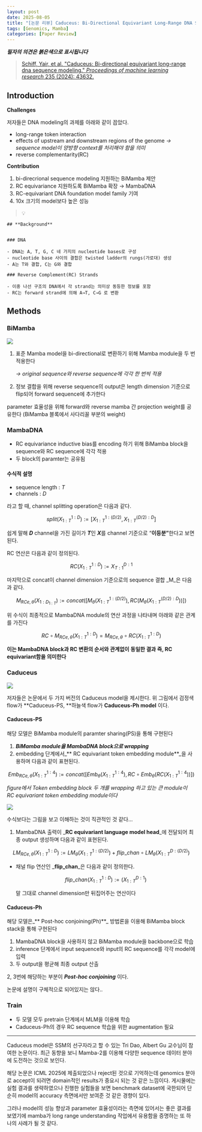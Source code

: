 ```yaml
---
layout: post
date: 2025-08-05
title: "[논문 리뷰] Caduceus: Bi-Directional Equivariant Long-Range DNA Sequence Modeling"
tags: [Genomics, Mamba]
categories: [Paper Review]
---
```


<span class="notion-red">_**필자의 의견은 붉은색으로 표시됩니다**_</span>


> [Schiff, Yair, et al. "Caduceus: Bi-directional equivariant long-range dna sequence modeling." ](https://pmc.ncbi.nlm.nih.gov/articles/PMC12189541/)[_Proceedings of machine learning research_](https://pmc.ncbi.nlm.nih.gov/articles/PMC12189541/)[ 235 (2024): 43632.](https://pmc.ncbi.nlm.nih.gov/articles/PMC12189541/)



## Introduction


**Challenges**


저자들은 DNA modeling의 과제를 아래와 같이 꼽았다.

- long-range token interaction
- effects of upstream and downstream regions of the genome 
_→ sequence model이 양방향 context를 처리해야 함을 의미_
- reverse complementarity(RC)

**Contribution**

1. bi-direcrional sequence modeling 지원하는 BiMamba 제안
1. RC equivariance 지원하도록 BiMamba 확장 → MambaDNA
1. RC-equivariant DNA foundation model family 기여
1. 10x 크기의 model보다 높은 성능

> 💡 


	## **Background**


	### DNA

	- DNA는 A, T, G, C 네 가지의 nucleotide bases로 구성
	- nucleotide base 사이의 결합은 twisted ladder의 rungs(가로대) 생성
	- A는 T와 결합, C는 G와 결합

	### Reverse Complement(RC) Strands

	- 이중 나선 구조의 DNA에서 각 strand는 의미상 동등한 정보를 포함
	- RC는 forward strand에 의해 A→T, C→G 로 변환


## Methods



### BiMamba


![](https://prod-files-secure.s3.us-west-2.amazonaws.com/542b861c-36a8-4051-84e5-8804b6728dba/2c247d59-7815-4980-99f0-8f0d21f445a7/image.png?X-Amz-Algorithm=AWS4-HMAC-SHA256&X-Amz-Content-Sha256=UNSIGNED-PAYLOAD&X-Amz-Credential=ASIAZI2LB4666EHAXUIA%2F20250820%2Fus-west-2%2Fs3%2Faws4_request&X-Amz-Date=20250820T080101Z&X-Amz-Expires=3600&X-Amz-Security-Token=IQoJb3JpZ2luX2VjEIf%2F%2F%2F%2F%2F%2F%2F%2F%2F%2FwEaCXVzLXdlc3QtMiJGMEQCIHkh9K4PkTY1FfaIXfW0as47I%2FzH0m4be9SvQAwNIEMCAiBUUndO8kOuPuMbByvYOKPvor%2FH8oB%2Bf4Qr5aagrPCj1iqIBAjQ%2F%2F%2F%2F%2F%2F%2F%2F%2F%2F8BEAAaDDYzNzQyMzE4MzgwNSIMIoeaH8VL4xiU5h2HKtwDfk9O8d2NucD13mGsUCkwT1OaxnVZFfp7bmSj4zWqzS62iB7OYU7tlF1I0sznecEAJ3MNjjxXNY%2FVPmj8c8fwHY4DTaGqzmb9rrErIqg9CGs3LYBUELA4t5zpo5Kqiv2%2BJBP%2FtCb20cjlDiJ%2Fok76OCRE1nVxDWB%2BfW3f8hxTfjjmZUeE3crHL1luMP428WB0RiIRfK6r8xhXzrwI6wO%2B9s9c%2FzdR0cfhM7%2B4VoSHOvtGdcgk6EHpo0gTfXR0HH%2Bs1lLQC9QrxrBGdLSDm9Kmtoht7vAKqI1ZENYrRJO5pkod4gv7k0SE8m41vyB%2FudDkycAudzivr4Ddst6vTFwLthMZgN59YWz4jJPLcwhc%2Box1Sg4T8PKXB3aATdGz5rVHTYNXDe3M84mzsdidkDijaxItJG19oxJalWY4mmrs5D%2FhEZWqErGuaaX2IYLIYDj%2BvchJiwWziN8ZYfqOeTW8eEiUlwXppH7xEZuwnUjRPqtbwkvbv139e2gxnmezidYbBYrpjzaTGZXZtl3IuSHbqJD3D4dTtmsOatDtZVGBkSvuf3xiEGwFnIOP9nBL1cabGZMa0xCFXDFICy1vTdQvd5o%2BAmtWuXtfcgk7Dpi5gRRmKmHX9pEe0tUPQdIwvdWVxQY6pgGC2tPnR%2FdA7Ykmhs0gIpKrVS9UWz9w2y%2F7k2l8kRp452JIYe1HO28v39lcwtXxPG2AaPiVcwhA39drjiIyAaKQC3i5AREIzV3yYhYfGv3gZDtnsLCUXpgUBhBbGKd8G8596o9Eu90D8Q2NdCp16ux3Z6weobnFaPpvRKvs%2BybzevALCH6hqcrSwNlLU62gWhoItgRRrA1HU02R5ZtnYt3oVJdKwRD%2F&X-Amz-Signature=ceadd7ff22fe24690fe6b18f9f40fbd671cc92955959d755923abc9131f5503e&X-Amz-SignedHeaders=host&x-amz-checksum-mode=ENABLED&x-id=GetObject)

1. 표준 Mamba model을 bi-directional로 변환하기 위해 Mamba module을 두 번 적용한다

	_→ original sequence와 reverse sequence에 각각 한 번씩 적용_

1. 정보 결합을 위해 reverse sequence의 output은 length dimension 기준으로 flip되어 forward sequence에 추가한다

parameter 효율성을 위해 forward와 reverse mamba 간 projection weight를 공유한다 (BiMamba 블록에서 사다리꼴 부분의 weight)



### MambaDNA

- RC equivariance inductive bias를 encoding 하기 위해 BiMamba block을 sequence와 RC sequence에 각각 적용
- 두 block의 paramter는 공유됨


#### 수식적 설명

- sequence length : _T_
- channels : _D_

라고 할 때,  channel splitting operation은 다음과 같다.


$$
split(X^{1:D}_{1:T}):=[X^{1:(D/2)}_{1:T},X^{(D/2):D}_{1:T}]
$$


<span class="notion-red">쉽게 말해 </span><span class="notion-red">_**D**_</span><span class="notion-red"> channel을 가진 길이가 </span><span class="notion-red">_**T**_</span><span class="notion-red">인 </span><span class="notion-red">_**X**_</span><span class="notion-red">를 channel 기준으로 “</span><span class="notion-red">**이등분”**</span><span class="notion-red">한다고 보면 된다.</span>


RC 연산은 다음과 같이 정의된다.


$$
RC(X^{1:D}_{1:T}):=X^{D:1}_{T:1}
$$


마지막으로 concat이 channel dimension 기준으로의 sequence 결합 _M_은 다음과 같다.


$$
M_{RCe,\theta}(X_{1:D_{1:T}}):=concat([M_{\theta}(X^{1:(D/2)}_{1:T}),RC(M_{\theta}(X^{(D/2):D}_{1:T}))])
$$


위 수식이 최종적으로 MambaDNA module의 연산 과정을 나타내며 아래와 같은 관계를 가진다


$$
RC\circ M_{RCe,\theta}(X^{1:D}_{1:T}) = M_{RCe,\theta} \circ RC(X^{1:D}_{1:T})
$$


**이는 MambaDNA block과 RC 변환의 순서와 관계없이 동일한 결과 즉, RC equivariant함을 의미한다**



### Caduceus


![](https://prod-files-secure.s3.us-west-2.amazonaws.com/542b861c-36a8-4051-84e5-8804b6728dba/f94a60d7-8145-473b-aef9-7c68d3ec604a/image.png?X-Amz-Algorithm=AWS4-HMAC-SHA256&X-Amz-Content-Sha256=UNSIGNED-PAYLOAD&X-Amz-Credential=ASIAZI2LB4666EHAXUIA%2F20250820%2Fus-west-2%2Fs3%2Faws4_request&X-Amz-Date=20250820T080101Z&X-Amz-Expires=3600&X-Amz-Security-Token=IQoJb3JpZ2luX2VjEIf%2F%2F%2F%2F%2F%2F%2F%2F%2F%2FwEaCXVzLXdlc3QtMiJGMEQCIHkh9K4PkTY1FfaIXfW0as47I%2FzH0m4be9SvQAwNIEMCAiBUUndO8kOuPuMbByvYOKPvor%2FH8oB%2Bf4Qr5aagrPCj1iqIBAjQ%2F%2F%2F%2F%2F%2F%2F%2F%2F%2F8BEAAaDDYzNzQyMzE4MzgwNSIMIoeaH8VL4xiU5h2HKtwDfk9O8d2NucD13mGsUCkwT1OaxnVZFfp7bmSj4zWqzS62iB7OYU7tlF1I0sznecEAJ3MNjjxXNY%2FVPmj8c8fwHY4DTaGqzmb9rrErIqg9CGs3LYBUELA4t5zpo5Kqiv2%2BJBP%2FtCb20cjlDiJ%2Fok76OCRE1nVxDWB%2BfW3f8hxTfjjmZUeE3crHL1luMP428WB0RiIRfK6r8xhXzrwI6wO%2B9s9c%2FzdR0cfhM7%2B4VoSHOvtGdcgk6EHpo0gTfXR0HH%2Bs1lLQC9QrxrBGdLSDm9Kmtoht7vAKqI1ZENYrRJO5pkod4gv7k0SE8m41vyB%2FudDkycAudzivr4Ddst6vTFwLthMZgN59YWz4jJPLcwhc%2Box1Sg4T8PKXB3aATdGz5rVHTYNXDe3M84mzsdidkDijaxItJG19oxJalWY4mmrs5D%2FhEZWqErGuaaX2IYLIYDj%2BvchJiwWziN8ZYfqOeTW8eEiUlwXppH7xEZuwnUjRPqtbwkvbv139e2gxnmezidYbBYrpjzaTGZXZtl3IuSHbqJD3D4dTtmsOatDtZVGBkSvuf3xiEGwFnIOP9nBL1cabGZMa0xCFXDFICy1vTdQvd5o%2BAmtWuXtfcgk7Dpi5gRRmKmHX9pEe0tUPQdIwvdWVxQY6pgGC2tPnR%2FdA7Ykmhs0gIpKrVS9UWz9w2y%2F7k2l8kRp452JIYe1HO28v39lcwtXxPG2AaPiVcwhA39drjiIyAaKQC3i5AREIzV3yYhYfGv3gZDtnsLCUXpgUBhBbGKd8G8596o9Eu90D8Q2NdCp16ux3Z6weobnFaPpvRKvs%2BybzevALCH6hqcrSwNlLU62gWhoItgRRrA1HU02R5ZtnYt3oVJdKwRD%2F&X-Amz-Signature=3fb62e845ad9079fb2e4c338bf3eb80c4b3ba929e848828cac97e71a0dcacaab&X-Amz-SignedHeaders=host&x-amz-checksum-mode=ENABLED&x-id=GetObject)


저자들은 논문에서 두 가지 버전의 Caduceus model을 제시한다. 위 그림에서 검정색 flow가 **Caduceus-PS, **하늘색 flow가 **Caduceus-Ph model** 이다.



#### Caduceus-PS


해당 모델은 BiMamba module의 paramter sharing(PS)을 통해 구현된다

1. _**BiMamba module을 MambaDNA block으로 wrapping**_
1. embedding 단계에서_** RC equivariant token embedding module**_을 사용하며 다음과 같이 표현된다.

$$
Emb_{RCe,\theta}(X^{1:4}_{1:T}):=concat([Emb_{\theta}(X^{1:4}_{1:T}),RC \circ Emb_{\theta}(RC(X^{1:4}_{1:T}))])
$$


_figure에서 Token embedding block 두 개를 wrapping 하고 있는 큰 module이 RC equivariant token embedding module이다_


![](https://prod-files-secure.s3.us-west-2.amazonaws.com/542b861c-36a8-4051-84e5-8804b6728dba/b175e4da-71eb-4e91-8c23-a06dabe673c9/image.png?X-Amz-Algorithm=AWS4-HMAC-SHA256&X-Amz-Content-Sha256=UNSIGNED-PAYLOAD&X-Amz-Credential=ASIAZI2LB4666EHAXUIA%2F20250820%2Fus-west-2%2Fs3%2Faws4_request&X-Amz-Date=20250820T080102Z&X-Amz-Expires=3600&X-Amz-Security-Token=IQoJb3JpZ2luX2VjEIf%2F%2F%2F%2F%2F%2F%2F%2F%2F%2FwEaCXVzLXdlc3QtMiJGMEQCIHkh9K4PkTY1FfaIXfW0as47I%2FzH0m4be9SvQAwNIEMCAiBUUndO8kOuPuMbByvYOKPvor%2FH8oB%2Bf4Qr5aagrPCj1iqIBAjQ%2F%2F%2F%2F%2F%2F%2F%2F%2F%2F8BEAAaDDYzNzQyMzE4MzgwNSIMIoeaH8VL4xiU5h2HKtwDfk9O8d2NucD13mGsUCkwT1OaxnVZFfp7bmSj4zWqzS62iB7OYU7tlF1I0sznecEAJ3MNjjxXNY%2FVPmj8c8fwHY4DTaGqzmb9rrErIqg9CGs3LYBUELA4t5zpo5Kqiv2%2BJBP%2FtCb20cjlDiJ%2Fok76OCRE1nVxDWB%2BfW3f8hxTfjjmZUeE3crHL1luMP428WB0RiIRfK6r8xhXzrwI6wO%2B9s9c%2FzdR0cfhM7%2B4VoSHOvtGdcgk6EHpo0gTfXR0HH%2Bs1lLQC9QrxrBGdLSDm9Kmtoht7vAKqI1ZENYrRJO5pkod4gv7k0SE8m41vyB%2FudDkycAudzivr4Ddst6vTFwLthMZgN59YWz4jJPLcwhc%2Box1Sg4T8PKXB3aATdGz5rVHTYNXDe3M84mzsdidkDijaxItJG19oxJalWY4mmrs5D%2FhEZWqErGuaaX2IYLIYDj%2BvchJiwWziN8ZYfqOeTW8eEiUlwXppH7xEZuwnUjRPqtbwkvbv139e2gxnmezidYbBYrpjzaTGZXZtl3IuSHbqJD3D4dTtmsOatDtZVGBkSvuf3xiEGwFnIOP9nBL1cabGZMa0xCFXDFICy1vTdQvd5o%2BAmtWuXtfcgk7Dpi5gRRmKmHX9pEe0tUPQdIwvdWVxQY6pgGC2tPnR%2FdA7Ykmhs0gIpKrVS9UWz9w2y%2F7k2l8kRp452JIYe1HO28v39lcwtXxPG2AaPiVcwhA39drjiIyAaKQC3i5AREIzV3yYhYfGv3gZDtnsLCUXpgUBhBbGKd8G8596o9Eu90D8Q2NdCp16ux3Z6weobnFaPpvRKvs%2BybzevALCH6hqcrSwNlLU62gWhoItgRRrA1HU02R5ZtnYt3oVJdKwRD%2F&X-Amz-Signature=2697e847c9691781530f7672ead7e61630c2c4db25a60c04aff75e1bbf380e63&X-Amz-SignedHeaders=host&x-amz-checksum-mode=ENABLED&x-id=GetObject)


<span class="notion-red">수식보다는 그림을 보고 이해하는 것이 직관적인 것 같다…</span>

1. MambaDNA 출력이 _**RC equivariant language model head**_에 전달되어 최종 output 생성하며 다음과 같이 표현된다.

$$
LM_{RCe,\theta}(X^{1:D}_{1:T}):= LM_{\theta}(X^{1:(D/2)}_{1:T})+flip\_chan\circ LM_{\theta}(X^{D:(D/2)}_{1:T})
$$

- 채널 flip 연산인 _**flip\_chan**_은 다음과 같이 정의한다.

	$$
	flip\_chan(X^{1:D}_{1:T}):=(X^{D:1}_{1:T})
	$$


	말 그대로 channel dimension만 뒤집어주는 연산이다



#### Caduceus-Ph


해당 모델은_** Post-hoc conjoining(Ph)**_ 방법론을 이용해 BiMamba block stack을 통해 구현된다

1. MambaDNA block을 사용하지 않고 BiMamba module을 backbone으로 학습
1. inference 단계에서 input sequence와 input의 RC sequence를 각각 model에 입력
1. 두 output을 평균해 최종 output 산출

2, 3번에 해당하는 부분이 _**Post-hoc conjoining**_ 이다.


<span class="notion-red">논문에 설명이 구체적으로 되어있지는 않다..</span>



### Train

- 두 모델 모두 pretrain 단계에서 MLM을 이용해 학습
- Caduceus-Ph의 경우 RC sequence 학습을 위한 augmentation 필요

---


<span class="notion-red">Caduceus model은 SSM의 선구자라고 할 수 있는 Tri Dao, Albert Gu 교수님이 참여한 논문이다. 최근 동향을 보니 Mamba-2를 이용해 다양한 sequence 데이터 분야에 도전하는 것으로 보인다.</span>


<span class="notion-red">해당 논문은 ICML 2025에 제출되었으나 reject된 것으로 기억하는데 genomics 분야로 accept이 되려면 domain적인 results가 중요시 되는 것 같은 느낌이다. 게시물에는 실험 결과를 생략하였으나 진행한 실험들을 보면 benchmark dataset에 국한되어 단순히 model의 accuracy 측면에서만 보여준 것 같은 경향이 있다.</span>


<span class="notion-red">그러나 model의 성능 향상과 parameter 효율성이라는 측면에 있어서는 좋은 결과를 보였기에 mamba가 long range understanding 작업에서 유용함을 증명하는 또 하나의 사례가 될 것 같다.</span>

